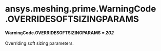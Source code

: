 # ansys.meshing.prime.WarningCode.OVERRIDESOFTSIZINGPARAMS



#### WarningCode.OVERRIDESOFTSIZINGPARAMS *= 202*

Overriding soft sizing parameters.

<!-- !! processed by numpydoc !! -->
